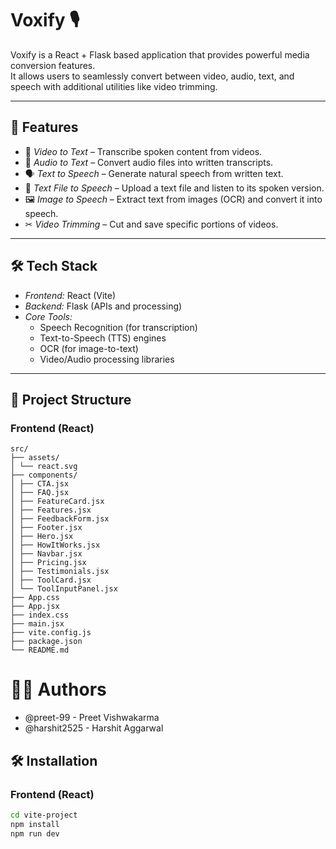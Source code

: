 # Voxify 🎙  

Voxify is a React + Flask based application that provides powerful media conversion features.  
It allows users to seamlessly convert between video, audio, text, and speech with additional utilities like video trimming.  

---

## 🚀 Features  

- 🎥 *Video to Text* – Transcribe spoken content from videos.  
- 🎵 *Audio to Text* – Convert audio files into written transcripts.  
- 🗣 *Text to Speech* – Generate natural speech from written text.  
- 📄 *Text File to Speech* – Upload a text file and listen to its spoken version.  
- 🖼 *Image to Speech* – Extract text from images (OCR) and convert it into speech.  
- ✂ *Video Trimming* – Cut and save specific portions of videos.  

---

## 🛠 Tech Stack  

- *Frontend:* React (Vite)  
- *Backend:* Flask (APIs and processing)  
- *Core Tools:*  
  - Speech Recognition (for transcription)  
  - Text-to-Speech (TTS) engines  
  - OCR (for image-to-text)  
  - Video/Audio processing libraries  

---

## 📂 Project Structure  

### Frontend (React)

```text
src/
├── assets/
│ └── react.svg
├── components/
│ ├── CTA.jsx
│ ├── FAQ.jsx
│ ├── FeatureCard.jsx
│ ├── Features.jsx
│ ├── FeedbackForm.jsx
│ ├── Footer.jsx
│ ├── Hero.jsx
│ ├── HowItWorks.jsx
│ ├── Navbar.jsx
│ ├── Pricing.jsx
│ ├── Testimonials.jsx
│ ├── ToolCard.jsx
│ └── ToolInputPanel.jsx
├── App.css
├── App.jsx
├── index.css
├── main.jsx
├── vite.config.js
├── package.json
└── README.md
```

# 👨‍💻 Authors

- @preet-99 - Preet Vishwakarma
- @harshit2525 - Harshit Aggarwal

## 🛠️ Installation

### Frontend (React)
```bash
cd vite-project
npm install
npm run dev
```

